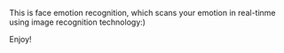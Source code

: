 This is face emotion recognition, which scans your emotion in real-tinme using image recognition technology:)

Enjoy! 
